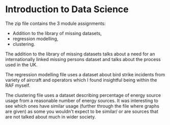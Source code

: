 
# Introduction to Data Science

The zip file contains the 3 module assignments:

- Addition to the library of missing datasets,
- regression modelling,
- clustering. 

The addition to the library of missing datasets talks about a need for an internationally linked missing persons dataset and talks about the process used in the UK. 

The regression modelling file uses a dataset about bird strike incidents from variety of aircraft and operators which I found insightful being within the RAF myself.

The clustering file uses a dataset describing percentage of energy source usage from a reasonable number of energy sources. It was interesting to see which ones have similar usage (further through the file where graphs are given) as some you wouldn't expect to be similar/ or are sources that are not talked about much in wider society. 

